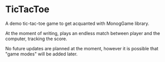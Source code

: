 # TicTacToe
A demo tic-tac-toe game to get acquanted with MonogGame library.

At the moment of writing, plays an endless match between player and the computer, tracking the score.

No future updates are planned at the moment, however it is possible that "game modes" will be added later.
